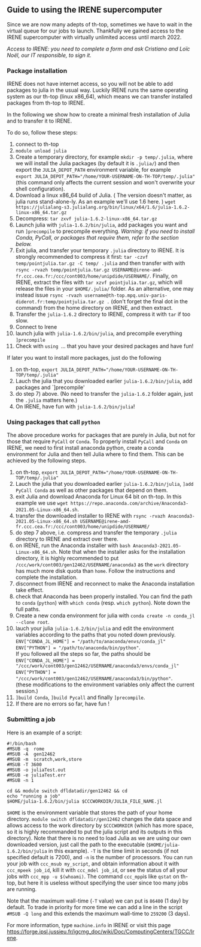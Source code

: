 ## Guide to using the IRENE supercomputer

Since we are now many adepts of th-top, sometimes we have to wait in the virtual queue for our jobs to launch. Thankfully we gained access to the IRENE supercomputer with virtually unlimited access until march 2022.

*Access to IRENE: you need to complete a form and ask Cristiano and Loïc Noël, our IT responsible, to sign it.*

### Package installation

IRENE does not have internet access, so you will not be able to add packages to julia in the usual way. Luckily IRENE runs the same operating system as our th-top (linux x86_64), which means we can transfer installed packages from th-top to IRENE.

In the following we show how to create a minimal fresh installation of Julia and to transfer it to IRENE.

To do so, follow these steps:

1) connect to th-top
2) `module unload julia`
3) Create a temporary directory, for example `mkdir -p temp/.julia`, where we will install the Julia packages (by default it is `.julia/`) and then export the `JULIA_DEPOT_PATH` environment variable, for example   
`export JULIA_DEPOT_PATH="/home/YOUR-USERNAME-ON-TH-TOP/temp/.julia"` (this command only affects the current session and won't overwrite your shell configuration).
4) Download a linux x86_64 build of Julia. ( The version doesn't matter, as julia runs stand-alone-ly. As an example we'll use 1.6 here. ) `wget https://julialang-s3.julialang.org/bin/linux/x64/1.6/julia-1.6.2-linux-x86_64.tar.gz`
5) Decompress: `tar zxvf julia-1.6.2-linux-x86_64.tar.gz`
6) Launch julia with `julia-1.6.2/bin/julia`, add packages you want and run `]precompile` to precompile everything. _Warning: if you need to install Conda, PyCall, or packages that require them, refer to the section below._
7) Exit julia, and transfer your temporary `.julia` directory to IRENE. It is strongly recommended to compress it first: 
`tar -czvf temp/pointjulia.tar.gz -C temp/ .julia` and then transfer with 
with `rsync -rvazh temp/pointjulia.tar.gz USERNAME@irene-amd-fr.ccc.cea.fr:/ccc/cont003/home/unipdide/USERNAME/`. Finally, on IRENE, extract the files with `tar xzvf pointjulia.tar.gz`, which will release the files in your `$HOME/.julia/` folder. As an alternative, one may instead issue `rsync -rvazh username@th-top.mpq.univ-paris-diderot.fr:temp/pointjulia.tar.gz .` (don't forget the final dot in the command) from the home directory on IRENE, and then extract. 
8) Transfer the `julia-1.6.2` directory to IRENE, compress it with `tar` if too slow.
9) Connect to Irene
10) launch julia with `julia-1.6.2/bin/julia`, and precompile everything `]precompile`
11) Check with `using `... that you have your desired packages and have fun!

If later you want to install more packages, just do the following
1) on th-top, `export JULIA_DEPOT_PATH="/home/YOUR-USERNAME-ON-TH-TOP/temp/.julia"`
2) Lauch the julia that you downloaded earlier `julia-1.6.2/bin/julia`, add packages and `]precompile'
3) do step 7) above. (No need to transfer the `julia-1.6.2` folder again, just the `.julia` matters here.)
4) On IRENE, have fun with `julia-1.6.2/bin/julia`!

### Using packages that call `python`
The above procedure works for packages that are purely in Julia, but not for those that require `PyCall` or `Conda`. 
To properly install `PyCall` and `Conda` on IRENE, we need to first install anaconda python, create a conda environment for Julia and then tell Julia where to find them. This can be achieved by the following steps.
1) on th-top, `export JULIA_DEPOT_PATH="/home/YOUR-USERNAME-ON-TH-TOP/temp/.julia"`
2) Lauch the julia that you downloaded earlier `julia-1.6.2/bin/julia`, `]add PyCall Conda` as well as other packages that depend on them.
3) exit Julia and download Anaconda for Linux 64 bit on th-top. In this example we use `wget https://repo.anaconda.com/archive/Anaconda3-2021.05-Linux-x86_64.sh`.
4) transfer the downloaded installer to IRENE with `rsync -rvazh Anaconda3-2021.05-Linux-x86_64.sh USERNAME@irene-amd-fr.ccc.cea.fr:/ccc/cont003/home/unipdide/USERNAME/`
5) do step 7 above, i.e. compress and transfer the temporary `.julia` directory to IRENE and extract over there.
6) on IRENE, run the Anaconda installer with `bash Anaconda3-2021.05-Linux-x86_64.sh`. Note that when the installer asks for the installation directory, it is highly recommended to put `/ccc/work/cont003/gen12462/USERNAME/anaconda3` as the `work` directory has much more disk quota than `home`. Follow the instructions and complete the installation.
7) disconnect from IRENE and reconnect to make the Anaconda installation take effect.
8) check that Anaconda has been properly installed. You can find the path to `conda` (`python`) with `which conda` (resp. `which python`). Note down the full paths.
9) Create a new conda environment for julia with `conda create -n conda_jl --clone root`.
10) lauch your julia `julia-1.6.2/bin/julia` and edit the environment variables according to the paths that you noted down previously. 
 `ENV["CONDA_JL_HOME"] = "/path/to/anaconda/envs/conda_jl"`    
`ENV["PYTHON"] = "/path/to/anaconda/bin/python"`.   
If you followed all the steps so far, the paths should be   
 `ENV["CONDA_JL_HOME"] = "/ccc/work/cont003/gen12462/USERNAME/anaconda3/envs/conda_jl"`    
`ENV["PYTHON"] = "/ccc/work/cont003/gen12462/USERNAME/anaconda3/bin/python"`.   
(these modifications to the environment variables only affect the current session.)
11) `]build Conda`, `]build Pycall` and finally `]precompile`.
12) If there are no errors so far, have fun !


### Submitting a job

Here is an example of a script:
```
#!/bin/bash
#MSUB -q  rome 
#MSUB -A  gen12462
#MSUB -m  scratch,work,store 
#MSUB -T 3600
#MSUB -o juliaTest.out
#MSUB -e juliaTest.err 
#MSUB -n 1

cd && module switch dfldatadir/gen12462 && cd
echo "running a job" 
$HOME/julia-1.6.2/bin/julia $CCCWORKDIR/JULIA_FILE_NAME.jl
```

`$HOME` is the environment variable that stores the path of your home directory. `module switch dfldatadir/gen12462` changes the data space and allows access to the work directory by `$CCCWORKDIR` (which has more space, so it is highly recommanded to put the julia script and its outputs in this directory). Note that there is no need to load Julia as we are using our own downloaded version, just  call the path to the executable (`$HOME/julia-1.6.2/bin/julia` in this example). `-T` is the time limit in seconds (if not specified default is 7200), and `-n` is the number of processors. You can run your job with `ccc_msub my_script`, and obtain information about it with `ccc_mpeek job_id`, kill it with `ccc_mdel job_id`, or see the status of all your jobs with `ccc_mpp -u $(whoami)`. The command `ccc_mpp`is like `qstat` on th-top, but here it is useless without specifying the user since too many jobs are running. 

Note that the maximum wall-time (`-T` value) we can put is `86400` (1 day) by default. To trade in priority for more time we can add a line in the script `#MSUB -Q long` and this extends the maximum wall-time to `259200` (3 days).

For more information, type `machine.info` in IRENE or visit this page https://forge.ipsl.jussieu.fr/igcmg_doc/wiki/Doc/ComputingCenters/TGCC/Irene.
